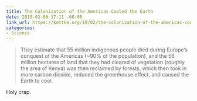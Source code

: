 ```yaml
---
title: The Colonization of the Americas Cooled the Earth
date: 2019-02-06 17:11 -06:00
link_url: https://kottke.org/19/02/the-colonization-of-the-americas-cooled-the-earth
categories:
- Science
---
```


> They estimate that 55 million indigenous people died during Europe’s conquest of the Americas (~90% of the population), and the 56 million hectares of land that they had cleared of vegetation (roughly the area of Kenya) was then reclaimed by forests, which then took in more carbon dioxide, reduced the greenhouse effect, and caused the Earth to cool.

Holy crap.
